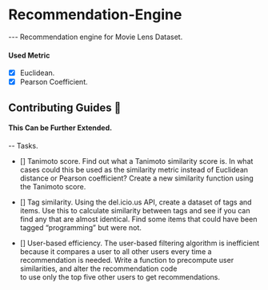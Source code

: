 # Recommendation-Engine

--- Recommendation engine for Movie Lens Dataset.

#### Used Metric
- [x] Euclidean.
- [x] Pearson Coefficient.

## Contributing Guides :crown:
#### This Can be Further Extended.

-- Tasks.
- [] Tanimoto score. Find out what a Tanimoto similarity score is. In what cases
     could this be used as the similarity metric instead of Euclidean distance or
     Pearson coefficient? Create a new similarity function using the Tanimoto score.

- [] Tag similarity. Using the del.icio.us API, create a dataset of tags and items. Use
     this to calculate similarity between tags and see if you can find any that are
     almost identical. Find some items that could have been tagged “programming”
     but were not.

- [] User-based efficiency. The user-based filtering algorithm is inefficient because it
     compares a user to all other users every time a recommendation is needed. Write
     a function to precompute user similarities, and alter the recommendation code  
     to use only the top five other users to get recommendations.

